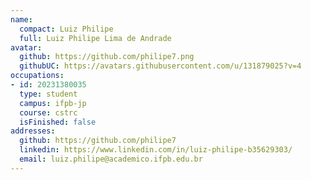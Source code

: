 ```yaml
---
name:
  compact: Luiz Philipe
  full: Luiz Philipe Lima de Andrade
avatar:
  github: https://github.com/philipe7.png
  githubUC: https://avatars.githubusercontent.com/u/131879025?v=4
occupations:
- id: 20231380035
  type: student
  campus: ifpb-jp
  course: cstrc
  isFinished: false
addresses:
  github: https://github.com/philipe7
  linkedin: https://www.linkedin.com/in/luiz-philipe-b35629303/
  email: luiz.philipe@academico.ifpb.edu.br
---
```

